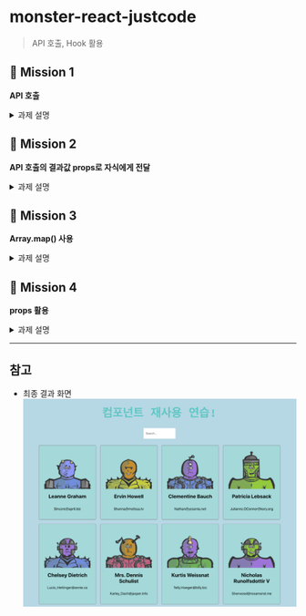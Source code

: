 # monster-react-justcode

> API 호출, Hook 활용

## 🚀 Mission 1

**API 호출**

<details>
<summary>과제 설명</summary>
<div markdown="1">
<br>

- **파일:** `Monsters.js`
- 아래 키워드들을 활용해 데이터를 호출 한 후, state에 저장
  1. `useEffect()`
  2. `fetch()` → **호출할 API 주소:** [https://jsonplaceholder.typicode.com/users](https://jsonplaceholder.typicode.com/users)
  3. `useState()` → useState 훅을 이용해 state에 데이터를 저장

</div>
</details>

## 🚀 Mission 2

**API 호출의 결과값 props로 자식에게 전달**

<details>
<summary>과제 설명</summary>
<div markdown="1">
<br>

- **파일:** `Monsters.js`
- 데이터를 저장한 state를 자식 컴포넌트인 `<CardList />` 에 전달 (props 활용)
- 넘겨준 후 `CardList.js` 에서 props 를 콘솔에 찍어 확인

</div>
</details>

## 🚀 Mission 3

**Array.map() 사용**

<details>
<summary>과제 설명</summary>
<div markdown="1">
<br>

- **파일:** `CardList.js`
- `Array.map()` 함수 사용법을 꼭 익히고 시작
- 넘겨 받은 데이터를 기준으로 `Array.map()` 함수를 활용하여 `<Card />` 컴포넌트를 반환
- `Card.js` 에게 넘겨줘야하는 props 는 각 몬스터 객체의 `id`, `name`, `email`

</div>
</details>

## 🚀 Mission 4

**props 활용**

<details>
<summary>과제 설명</summary>
<div markdown="1">
<br>

- **파일:** `Card.js`
- Card.js 컴포넌트 모양 및 구조
- ![](/docs/images/card.png)
  ```javascript
  <div className="card-container">
  	<img src=이미지주소 alt="monster" />
  	<h2>Name</h2>
  	<p>Email</p>
  </div>
  ```
- **이미지 주소 (**`src`**)**
  `https://robohash.org/숫자?set=set2&size=180x180`
  카드마다 다른 이미지를 보여주기 위해 위 주소의 `숫자` 부분을 props 로 내려받은 `id` 로 대체
  ```
  💡 예시)
  https://robohash.org/1?set=set2&size=180x180
  https://robohash.org/2?set=set2&size=180x180
  https://robohash.org/3?set=set2&size=180x180
  ```

</div>
</details>

---

## 참고

- 최종 결과 화면
  ![](./docs/images/result.png)
